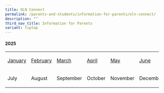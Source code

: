```yaml
---
title: OLN Connect
permalink: /parents-and-students/information-for-parents/oln-connect/
description: ""
third_nav_title: Information for Parents
variant: tiptap
---
```

<h4><strong>2025</strong></h4>
<table style="minWidth: 150px">
<colgroup>
<col>
<col>
<col>
<col>
<col>
<col>
</colgroup>
<tbody>
<tr>
<td rowspan="1" colspan="1">
<p><a href="/files/2025 oln connect/OLN_Connect_P001r2.pdf" rel="noopener noreferrer nofollow" target="_blank">January</a>
</p>
</td>
<td rowspan="1" colspan="1">
<p><a href="/files/2025 oln connect/OLN_Connect_P002.pdf" rel="noopener noreferrer nofollow" target="_blank">February</a>
</p>
</td>
<td rowspan="1" colspan="1">
<p><a href="/files/2025 oln connect/OLN_Connect_P003.pdf" rel="noopener noreferrer nofollow" target="_blank">March</a>
</p>
</td>
<td rowspan="1" colspan="1">
<p><a href="/files/2025 oln connect/OLN_Connect_P004.pdf" rel="noopener noreferrer nofollow" target="_blank">April</a>
</p>
</td>
<td rowspan="1" colspan="1">
<p><a href="/files/2025 oln connect/OLN_Connect_P005.pdf" rel="noopener noreferrer nofollow" target="_blank">May</a>
</p>
</td>
<td rowspan="1" colspan="1">
<p><a href="/files/2025 oln connect/OLN_Connect_P006.pdf" rel="noopener noreferrer nofollow" target="_blank">June</a>
</p>
</td>
</tr>
<tr>
<td rowspan="1" colspan="1">
<p>July</p>
</td>
<td rowspan="1" colspan="1">
<p>August</p>
</td>
<td rowspan="1" colspan="1">
<p>September</p>
</td>
<td rowspan="1" colspan="1">
<p>October</p>
</td>
<td rowspan="1" colspan="1">
<p>November</p>
</td>
<td rowspan="1" colspan="1">
<p>December</p>
</td>
</tr>
</tbody>
</table>
<p></p>